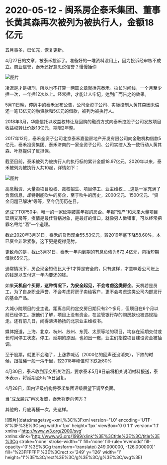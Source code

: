 # 2020-05-12 - 闽系房企泰禾集团、董事长黄其森再次被列为被执行人，金额18亿元

五月事多，已忙完，恢复更新。

4月27日的文章，被泰禾投诉了。准备好的一堆资料没用上，因为投诉经审核不成立。商业信誉，泰禾还好意思说信誉？慢慢捶你

![图片](https://mmbiz.qpic.cn/mmbiz_png/eJxr2REHtSFB9nzRvGL4TmU4lmn347iaDrXh6sWbaPq1aibl8tyM33c5msUME0yib2SjicN2uWPKKsZFlgQSRIk1icw/640?wx_fmt=png&tp=webp&wxfrom=5&wx_lazy=1)

凌迟是才是极刑，所以也不打算一两篇文章就捶完泰禾。拉长时间线，一个月至少捶一次，一年捶12次以上。经常捶，才能让人牢记，达到广而告之的效果。

5月11日晚，停牌中的泰禾发布公告，公司全资子公司、实际控制人黄其森因未偿还一笔13亿元的融资款和5亿元的借款，被列为被执行人。

2018年3月，华能信托以收益权转让及回购的融资方式向泰禾控股子公司发放项目收益权转让价款13亿元，期限2年整。

2017年12月，泰禾全资子公司北京泰禾嘉盈房地产开发有限公司向金融机构借款5亿元，泰禾投资集团、泰禾济南的一家全资子公司、公司实控人及一致行动人黄其森、叶荔提供了反担保。

截至目前，泰禾被列为被执行人的执行标的累计金额18.97亿元。2020年以来，泰禾被列为被执行人共10起，详情如下：

![图片](https://mmbiz.qpic.cn/mmbiz_jpg/eJxr2REHtSGT0hiajfM88mmjvpPCO1HBbjjm31ejdrgU6wib1kMp078t440USHqWeMT4jsNic7WpiahC34TnV1enEQ/640?wx_fmt=jpeg&tp=webp&wxfrom=5&wx_lazy=1)

高息融资、大量卖项目股权、裁校招生、项目停工、业主维权......这是一家充满了负面信息，却特别能吹牛的房企，至于吹牛的历史，2000亿元、1500亿元、“资金问题已解决”等等，至今仍历历在目。

还成了TOP50中，唯一的一家延期披露年报的房企。年报“难产”和未来大量项目延期交房等，疫情是最佳背锅对象，是最好的借口。就像男人做错事，可以经常把罪名甩给“酒”一个道理。

截止2020年3月31日，泰禾的货币现金55.53亿元，较2019年底下降58.60%，本已资金非常紧张，这下更是捉襟见肘。

更致命的是，截止3月31日，泰禾一年内到期的有息负债为672.4亿元，包括短期借款65亿元。

通常情况下，房企现金短债比大于1才算是安全的，只有这样，才意味着公司账上的钱足以支付这一年内要还的钱。

如果**天机自个买房，这种情况下，为安全起见，不会考虑这类房企**。天机若是员工，为了自身职业声誉，不会考虑将房子卖给客户，更不会考虑这类公司内部发行的基金产品。

大城小院项目的业主说，距离合同约定交房日期只有2个多月，但项目在6个月以前已经停工。据他们了解，项目上没有资金，在监管银行存的购房款也被违规抽走。还有前几日，闹得沸沸扬扬的北京业主维权书。

媒体报道，上海、北京、杭州、苏州、东莞、太原等地的项目，均存在延期交付或长时间停工状态。停工、延期的原因，也如出一辙，业主们指控项目建设资金被抽调。

至于股票，就更不会碰了，上涨靠喊话（2000亿的回声还没消失），下跌的时候，跟拉稀一般一泻千里，较2018年峰值时下跌近80%

4月30日，泰禾收到深交所关注函，要求泰禾5月8日前将相关说明材料报送，泰禾表示，将延期至5月15日回复。

4月28日，国内评级机构将泰禾集团评级展望下调至负面。

当“成龙魔咒”再次发威，泰禾将走向何方？

其他的，月底再捶一次，先这样。

![图片](data:image/svg+xml,%3C%3Fxml version='1.0' encoding='UTF-8'%3F%3E%3Csvg width='1px' height='1px' viewBox='0 0 1 1' version='1.1' xmlns='http://www.w3.org/2000/svg' xmlns:xlink='http://www.w3.org/1999/xlink'%3E%3Ctitle%3E%3C/title%3E%3Cg stroke='none' stroke-width='1' fill='none' fill-rule='evenodd' fill-opacity='0'%3E%3Cg transform='translate(-249.000000, -126.000000)' fill='%23FFFFFF'%3E%3Crect x='249' y='126' width='1' height='1'%3E%3C/rect%3E%3C/g%3E%3C/g%3E%3C/svg%3E)